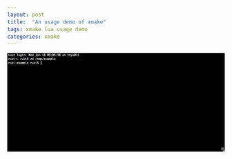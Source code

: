 ```yaml
---
layout: post
title:  "An usage demo of xmake"
tags: xmake lua usage demo
categories: xmake
---
```


[![usage_demo](/static/img/xmake/usage_demo.gif)](/project)
